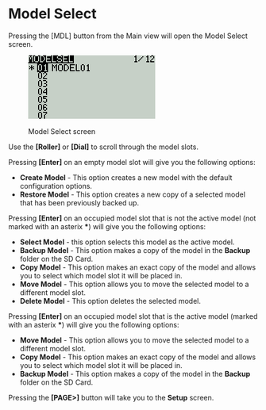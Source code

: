 # Model Select

Pressing the \[MDL] button from the Main view will open the Model Select screen. &#x20;

<figure><img src="../.gitbook/assets/bwmodelsel.png" alt=""><figcaption><p>Model Select screen</p></figcaption></figure>

Use the **\[Roller]** or **\[Dial]** to scroll through the model slots.

Pressing **\[Enter]** on an empty model slot will give you the following options:

* **Create Model** - This option creates a new model with the default configuration options.
* **Restore Model** - This option creates a new copy of a selected model that has been previously backed up.

Pressing **\[Enter]** on an occupied model slot that is not the active model (not marked with an asterix **\***) will give you the following options:

* **Select Model** - this option selects this model as the active model.
* **Backup Model** - This option makes a copy of the model in the **Backup** folder on the SD Card.
* **Copy Model** - This option makes an exact copy of the model and allows you to select which model slot it will be placed in.
* **Move Model** - This option allows you to move the selected model to a different model slot.
* **Delete Model** - This option deletes the selected model.

Pressing **\[Enter]** on an occupied model slot that is the active model (marked with an asterix **\***) will give you the following options:

* **Move Model** - This option allows you to move the selected model to a different model slot.
* **Copy Model** - This option makes an exact copy of the model and allows you to select which model slot it will be placed in.
* **Backup Model** - This option makes a copy of the model in the **Backup** folder on the SD Card.

Pressing the **\[PAGE>]** button will take you to the **Setup** screen.
